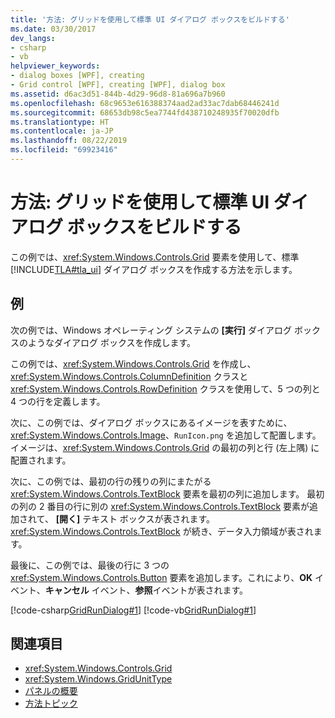 ```yaml
---
title: '方法: グリッドを使用して標準 UI ダイアログ ボックスをビルドする'
ms.date: 03/30/2017
dev_langs:
- csharp
- vb
helpviewer_keywords:
- dialog boxes [WPF], creating
- Grid control [WPF], creating [WPF], dialog box
ms.assetid: d6ac3d51-844b-4d29-96d8-81a696a7b960
ms.openlocfilehash: 68c9653e616388374aad2ad33ac7dab68446241d
ms.sourcegitcommit: 68653db98c5ea7744fd438710248935f70020dfb
ms.translationtype: HT
ms.contentlocale: ja-JP
ms.lasthandoff: 08/22/2019
ms.locfileid: "69923416"
---
```

# <a name="how-to-build-a-standard-ui-dialog-box-by-using-grid"></a>方法: グリッドを使用して標準 UI ダイアログ ボックスをビルドする
この例では、<xref:System.Windows.Controls.Grid> 要素を使用して、標準 [!INCLUDE[TLA#tla_ui](../../../../includes/tlasharptla-ui-md.md)] ダイアログ ボックスを作成する方法を示します。  
  
## <a name="example"></a>例  
 次の例では、Windows オペレーティング システムの **[実行]** ダイアログ ボックスのようなダイアログ ボックスを作成します。  
  
 この例では、<xref:System.Windows.Controls.Grid> を作成し、<xref:System.Windows.Controls.ColumnDefinition> クラスと <xref:System.Windows.Controls.RowDefinition> クラスを使用して、5 つの列と 4 つの行を定義します。  
  
 次に、この例では、ダイアログ ボックスにあるイメージを表すために、<xref:System.Windows.Controls.Image>、`RunIcon.png` を追加して配置します。 イメージは、<xref:System.Windows.Controls.Grid> の最初の列と行 (左上隅) に配置されます。  
  
 次に、この例では、最初の行の残りの列にまたがる <xref:System.Windows.Controls.TextBlock> 要素を最初の列に追加します。 最初の列の 2 番目の行に別の <xref:System.Windows.Controls.TextBlock> 要素が追加されて、 **[開く]** テキスト ボックスが表されます。 <xref:System.Windows.Controls.TextBlock> が続き、データ入力領域が表されます。  
  
 最後に、この例では、最後の行に 3 つの <xref:System.Windows.Controls.Button> 要素を追加します。これにより、**OK** イベント、**キャンセル** イベント、**参照**イベントが表されます。  
  
 [!code-csharp[GridRunDialog#1](~/samples/snippets/csharp/VS_Snippets_Wpf/GridRunDialog/CSharp/window1.xaml.cs#1)]
 [!code-vb[GridRunDialog#1](~/samples/snippets/visualbasic/VS_Snippets_Wpf/GridRunDialog/VisualBasic/grid_vb.vb#1)]  
  
## <a name="see-also"></a>関連項目

- <xref:System.Windows.Controls.Grid>
- <xref:System.Windows.GridUnitType>
- [パネルの概要](panels-overview.md)
- [方法トピック](grid-how-to-topics.md)
